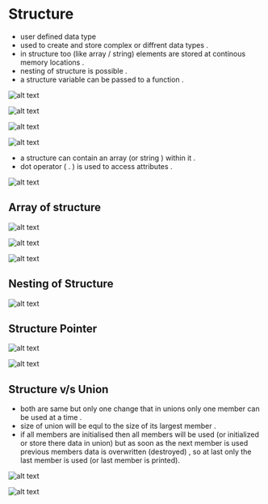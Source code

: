 # Structure

- user defined data type
- used to  create and store complex or diffrent data types .
- in structure too (like array / string) elements are stored at continous memory locations .
- nesting of structure is possible .
- a structure variable can be passed to a function .

![alt text](image-4.png)


![alt text](image.png)

![alt text](image-1.png)

![alt text](image-2.png)

- a structure can contain an array (or string ) within it .
- dot operator ( . ) is used to access attributes .

![alt text](image-3.png)

## Array of structure

![alt text](image-5.png)  

![alt text](image-6.png)

![alt text](image-7.png)

## Nesting of Structure

![alt text](image-8.png)

## Structure Pointer

![alt text](image-9.png)

![alt text](image-10.png)

## Structure v/s Union

- both are same but only one change that in unions only one member can be used at a time .
- size of union will be equl to the size of its largest member .
- if all members are initialised then all members will be used (or initialized or store there data in union) but as soon as the next member is used previous members data is overwritten (destroyed) , so at last only the last member is used (or last member is printed).  

![alt text](image-11.png)

![alt text](image-12.png)